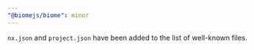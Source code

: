 ```yaml
---
"@biomejs/biome": minor
---
```


`nx.json` and `project.json` have been added to the list of well-known files.
